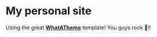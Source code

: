 # My personal site

Using the great [**WhatATheme**](https://thedevslot.github.io/WhatATheme/) template! You guys rock 🙌!!

